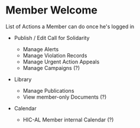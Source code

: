 # Member Welcome

List of Actions a Member can do once he's logged in

- Publish / Edit Call for Solidarity
   - Manage Alerts
   - Manage Violation Records
   - Manage Urgent Action Appeals
   - Manage Campaigns (?)

- Library
   - Manage Publications
   - View member-only Documents (?)

- Calendar
   - HIC-AL Member internal Calendar (?)
